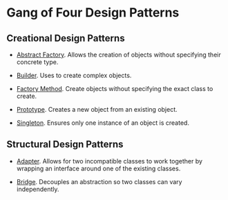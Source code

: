 # Gang of Four Design Patterns

## Creational Design Patterns   

* [Abstract Factory](https://github.com/tvttavares/gof/tree/master/abstract-factory). Allows the creation of objects without specifying their concrete type. 

* [Builder](https://github.com/tvttavares/gof/tree/master/buider). Uses to create complex objects.

* [Factory Method](https://github.com/tvttavares/gof/tree/master/factory-method). Create objects without specifying the exact class to create.

* [Prototype](https://github.com/tvttavares/gof/tree/master/prototype). Creates a new object from an existing object.

* [Singleton](https://github.com/tvttavares/gof/tree/master/singleton). Ensures only one instance of an object is created.

## Structural Design Patterns

* [Adapter](https://github.com/tvttavares/gof/tree/master/adapter). Allows for two incompatible classes to work together by wrapping an interface around one of the existing classes.

* [Bridge](https://github.com/tvttavares/gof/tree/master/bridge). Decouples an abstraction so two classes can vary independently.
